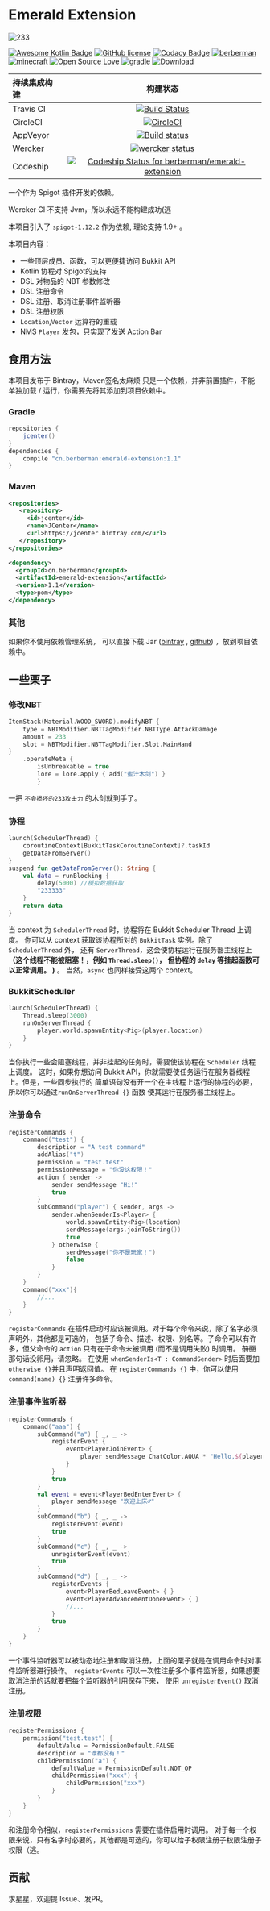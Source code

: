 # Emerald Extension
![233](https://d1u5p3l4wpay3k.cloudfront.net/minecraft_zh_gamepedia/6/6a/Emerald.png?version=c18f3d42d9893b84e783362697408421)

[![Awesome Kotlin Badge](https://kotlin.link/awesome-kotlin.svg)](https://github.com/KotlinBy/awesome-kotlin)
[![GitHub license](https://img.shields.io/badge/license-Apache%20License%202.0-blue.svg?style=flat)](http://www.apache.org/licenses/LICENSE-2.0)
[![Codacy Badge](https://api.codacy.com/project/badge/Grade/7b4f22765ae44af4bd84103daddb00c7)](https://www.codacy.com/app/berberman/emerald-extension?utm_source=github.com&amp;utm_medium=referral&amp;utm_content=berberman/emerald-extension&amp;utm_campaign=Badge_Grade)
[![berberman](https://img.shields.io/badge/powered_by-berberman-orange.svg)](https://github.com/berberman)
[![minecraft](https://img.shields.io/badge/minecraft-1.12.2-yellowgreen.svg)](https://www.spigotmc.org/)
[![Open Source Love](https://badges.frapsoft.com/os/v1/open-source.svg?v=103)](https://github.com/berberman/emerald-extension)
[![gradle](https://img.shields.io/badge/gradle-4.4-brightgreen.svg)](https://gradle.org/)
[![Download](https://api.bintray.com/packages/berberman/maven/emerald-extension/images/download.svg)](https://bintray.com/berberman/maven/emerald-extension/_latestVersion)

持续集成构建|构建状态
:---|:---:
Travis CI|[![Build Status](https://travis-ci.org/berberman/emerald-extension.svg?branch=master)](https://travis-ci.org/berberman/emerald-extension)
CircleCI|[![CircleCI](https://circleci.com/gh/berberman/emerald-extension.svg?style=svg)](https://circleci.com/gh/berberman/emerald-extension)
AppVeyor|[![Build status](https://ci.appveyor.com/api/projects/status/o1x1hh6xx6koh4v0?svg=true)](https://ci.appveyor.com/project/berberman/emerald-extension)
Wercker|[![wercker status](https://app.wercker.com/status/820a6a6b02261bd3bfe88b9b5a066dce/s/master "wercker status")](https://app.wercker.com/project/byKey/820a6a6b02261bd3bfe88b9b5a066dce)
Codeship|[ ![Codeship Status for berberman/emerald-extension](https://app.codeship.com/projects/350b4220-ec8e-0135-f54a-6e606d5d3d05/status?branch=master)](https://app.codeship.com/projects/270349)

一个作为 Spigot 插件开发的依赖。

~~Wercker CI 不支持 Jvm，所以永远不能构建成功(逃~~

本项目引入了 `spigot-1.12.2` 作为依赖, 理论支持 1.9+ 。

本项目内容：
* 一些顶层成员、函数，可以更便捷访问 Bukkit API
* Kotlin 协程对 Spigot的支持
* DSL 对物品的 NBT 参数修改
* DSL 注册命令
* DSL 注册、取消注册事件监听器
* DSL 注册权限
* `Location`,`Vector` 运算符的重载
* NMS `Player` 发包，只实现了发送 Action Bar

## 食用方法
本项目发布于 Bintray，~~Maven签名太麻烦~~ 只是一个依赖，并非前置插件，不能单独加载 / 运行，你需要先将其添加到项目依赖中。
### Gradle
```groovy
repositories {
    jcenter()
}
dependencies {
    compile "cn.berberman:emerald-extension:1.1"
}
```
### Maven
```xml
<repositories>
   <repository>
     <id>jcenter</id>
     <name>JCenter</name>
     <url>https://jcenter.bintray.com/</url>
   </repository>
</repositories>

<dependency>
  <groupId>cn.berberman</groupId>
  <artifactId>emerald-extension</artifactId>
  <version>1.1</version>
  <type>pom</type>
</dependency>
```
### 其他
如果你不使用依赖管理系统，
可以直接下载 Jar ([bintray](https://bintray.com/berberman/maven/emerald-extension/_latestVersion) ,
[github](https://github.com/berberman/emerald-extension/releases)) ，放到项目依赖中。
## 一些栗子
### 修改NBT
```kotlin
ItemStack(Material.WOOD_SWORD).modifyNBT {
    type = NBTModifier.NBTTagModifier.NBTType.AttackDamage
	amount = 233
	slot = NBTModifier.NBTTagModifier.Slot.MainHand
}
    .operateMeta {
  		isUnbreakable = true
  	    lore = lore.apply { add("蜜汁木剑") }
  	    }
```
一把 `不会损坏的233攻击力` 的木剑就到手了。
### 协程
```kotlin
launch(SchedulerThread) {
	coroutineContext[BukkitTaskCoroutineContext]?.taskId
	getDataFromServer()
}
suspend fun getDataFromServer(): String {
    val data = runBlocking {
	    delay(5000) //模拟数据获取
	    "233333"
	}
    return data
}
```
当 context 为 `SchedulerThread` 时，协程将在 Bukkit Scheduler Thread 上调度。
你可以从 context 获取该协程所对的 `BukkitTask` 实例。除了`SchedulerThread` 外，
还有 `ServerThread`，这会使协程运行在服务器主线程上 **（这个线程不能被阻塞！，例如 `Thread.sleep()`，
但协程的 `delay` 等挂起函数可以正常调用。 )** 。
当然，`async` 也同样接受这两个 context。
### BukkitScheduler
```kotlin
launch(SchedulerThread) {
	Thread.sleep(3000)
	runOnServerThread {
		player.world.spawnEntity<Pig>(player.location)
	}
}
```
当你执行一些会阻塞线程，并非挂起的任务时，需要使该协程在 `Scheduler` 线程上调度。
这时，如果你想访问 Bukkit API，你就需要使任务运行在服务器线程上。但是，一些同步执行的
简单语句没有开一个在主线程上运行的协程的必要，所以你可以通过`runOnServerThread {}` 函数
使其运行在服务器主线程上。
### 注册命令
```kotlin
registerCommands {
    command("test") {
		description = "A test command"
		addAlias("t")
		permission = "test.test"
		permissionMessage = "你没这权限！"
		action { sender ->
			sender sendMessage "Hi!"
			true
		}
		subCommand("player") { sender, args ->
			sender.whenSenderIs<Player> {
				world.spawnEntity<Pig>(location)
				sendMessage(args.joinToString())
				true
			} otherwise {
				sendMessage("你不是玩家！")
				false
			}
		}
	}
	command("xxx"){
		//...
	}
}
```
`registerCommands` 在插件启动时应该被调用。对于每个命令来说，除了名字必须声明外，其他都是可选的，
包括子命令、描述、权限、别名等。子命令可以有许多，但父命令的 `action` 只有在子命令未被调用 (而不是调用失败) 时调用。
~~前面那句话没卵用，请忽略。~~ 在使用 `whenSenderIs<T : CommandSender>` 时后面要加 `otherwise {}`并且声明返回值。
在 `registerCommands {}` 中，你可以使用 `command(name) {}` 注册许多命令。
### 注册事件监听器
```kotlin
registerCommands {
	command("aaa") {
		subCommand("a") { _, _ ->
			registerEvent {
				event<PlayerJoinEvent> {
					player sendMessage ChatColor.AQUA * "Hello,${player.name}!"
				}
			}
			true
		}
		val event = event<PlayerBedEnterEvent> {
			player sendMessage "欢迎上床♂"
		}
		subCommand("b") { _, _ ->
    		registerEvent(event)
			true
		}
		subCommand("c") { _, _ ->
			unregisterEvent(event)
			true
		}
		subCommand("d") { _, _ ->
			registerEvents {
				event<PlayerBedLeaveEvent> { }
				event<PlayerAdvancementDoneEvent> { }
				//...
			}
			true
		}
	}
}
```
一个事件监听器可以被动态地注册和取消注册，上面的栗子就是在调用命令时对事件监听器进行操作。
`registerEvents` 可以一次性注册多个事件监听器，如果想要取消注册的话就要把每个监听器的引用保存下来，
使用 `unregisterEvent()` 取消注册。
### 注册权限
```kotlin
registerPermissions {
	permission("test.test") {
		defaultValue = PermissionDefault.FALSE
		description = "谁都没有！"
		childPermission("a") {
			defaultValue = PermissionDefault.NOT_OP
			childPermission("xxx") {
				childPermission("xxx")
			}
		}
	}
}
```
和注册命令相似，`registerPermissions` 需要在插件启用时调用。
对于每一个权限来说，只有名字时必要的，其他都是可选的，你可以给子权限注册子权限注册子权限（逃。
## 贡献
求星星，欢迎提 Issue、发PR。

